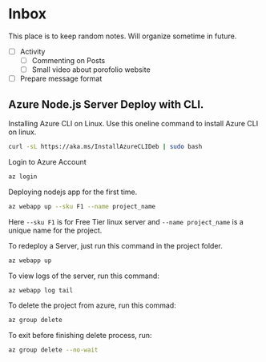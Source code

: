 # Inbox

This place is to keep random notes. Will organize sometime in future.

- [ ] Activity
  - [ ] Commenting on Posts
  - [ ] Small video about porofolio website
- [ ] Prepare message format

## Azure Node.js Server Deploy with CLI.

Installing Azure CLI on Linux.
Use this oneline command to install Azure CLI on linux.

```bash
curl -sL https://aka.ms/InstallAzureCLIDeb | sudo bash
```

Login to Azure Account

```bash
az login
```

Deploying nodejs app for the first time.

```bash
az webapp up --sku F1 --name project_name
```

Here `--sku F1` is for Free Tier linux server and `--name project_name` is a unique name for the project.

To redeploy a Server, just run this command in the project folder.

```bash
az webapp up
```

To view logs of the server, run this command:

```bash
az webapp log tail
```

To delete the project from azure, run this commad:

```bash
az group delete
```

To exit before finishing delete process, run:

```bash
az group delete --no-wait
```
